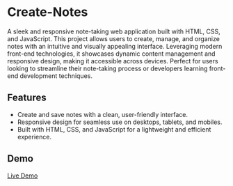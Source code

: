 # Create-Notes

A sleek and responsive note-taking web application built with HTML, CSS, and JavaScript. This project allows users to create, manage, and organize notes with an intuitive and visually appealing interface. Leveraging modern front-end technologies, it showcases dynamic content management and responsive design, making it accessible across devices. Perfect for users looking to streamline their note-taking process or developers learning front-end development techniques.

## Features
- Create and save notes with a clean, user-friendly interface.
- Responsive design for seamless use on desktops, tablets, and mobiles.
- Built with HTML, CSS, and JavaScript for a lightweight and efficient experience.

## Demo
[Live Demo](https://mohamedashraf011.github.io/Create-Notes/)
